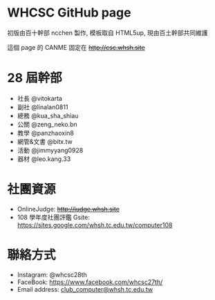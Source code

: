 # WHCSC GitHub page

初版由百十幹部 ncchen 製作, 模板取自 HTML5up, 現由百土幹部共同維護

這個 page 的 CANME 固定在 ~~http://csc.whsh.site~~

# 28 屆幹部

- 社長 @vitokarta
- 副社 @linalan0811
- 總務 @kua_sha_shiau
- 公關 @zeng_neko.bn
- 教學 @panzhaoxin8
- 網管&文書 @bitx.tw
- 活動 @jimmyyang0928
- 器材 @leo.kang.33

# 社團資源

- OnlineJudge: ~~http://judge.whsh.site~~
- 108 學年度社團評鑑 Gsite: https://sites.google.com/whsh.tc.edu.tw/computer108

# 聯絡方式

- Instagram: @whcsc28th
- FaceBook: https://www.facebook.com/whcsc27th/
- Email address: club_computer@whsh.tc.edu.tw

